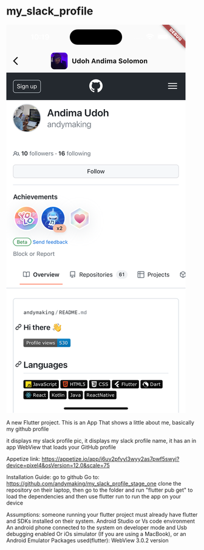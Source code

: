 # my_slack_profile

![cover image](git_profile.png)

A new Flutter project.
This is an App That shows a little about me, basically my github profile 

it displays my slack profile pic, 
it displays my slack profile name, 
it has an in app WebView that loads your GitHub profile

Appetize link: https://appetize.io/app/i6uv2pfvyl3wyy2as7pwf5swyi?device=pixel4&osVersion=12.0&scale=75

Installation Guide: 
    go to github
    Go to: https://github.com/andymaking/my_slack_profile_stage_one
    clone the repository on their laptop, 
    then go to the folder and run "flutter pub get" to load the dependencies and then use flutter run to run the app on your device

Assumptions: 
    someone running your flutter project must already have flutter and SDKs installed on their system. 
    Android Studio or Vs code environment
    An android phone connected to the system on developer mode and Usb debugging enabled
    Or iOs simulator (If you are using a MacBook), or an Android Emulator 
Packages used(flutter): 
    WebView 3.0.2 version
